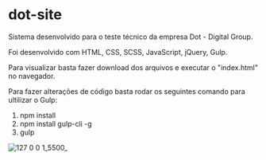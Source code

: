 # dot-site

Sistema desenvolvido para o teste técnico da empresa Dot - Digital Group.

Foi desenvolvido com HTML, CSS, SCSS, JavaScript, jQuery, Gulp.

Para visualizar basta fazer download dos arquivos e executar o "index.html" no navegador.

Para fazer alterações de código basta rodar os seguintes comando para ultilizar o Gulp:

1. npm install
2. npm install gulp-cli -g
3. gulp

![127 0 0 1_5500_](https://user-images.githubusercontent.com/48355612/202326045-415ba3d8-a236-4c7a-9458-d5e6e48f6496.png)
